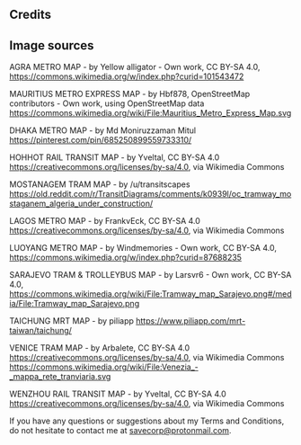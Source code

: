 ## Credits

## Image sources

AGRA METRO MAP - by Yellow alligator - Own work, CC BY-SA 4.0, https://commons.wikimedia.org/w/index.php?curid=101543472

MAURITIUS METRO EXPRESS MAP - by Hbf878, OpenStreetMap contributors - Own work, using OpenStreetMap data https://commons.wikimedia.org/wiki/File:Mauritius_Metro_Express_Map.svg

DHAKA METRO MAP - by Md Moniruzzaman Mitul https://pinterest.com/pin/685250899559733310/

HOHHOT RAIL TRANSIT MAP - by Yveltal, CC BY-SA 4.0 <https://creativecommons.org/licenses/by-sa/4.0>, via Wikimedia Commons

MOSTANAGEM TRAM MAP - by /u/transitscapes https://old.reddit.com/r/TransitDiagrams/comments/k0939l/oc_tramway_mostaganem_algeria_under_construction/

LAGOS METRO MAP - by FrankvEck, CC BY-SA 4.0 <https://creativecommons.org/licenses/by-sa/4.0>, via Wikimedia Commons

LUOYANG METRO MAP - by Windmemories - Own work, CC BY-SA 4.0, https://commons.wikimedia.org/w/index.php?curid=87688235

SARAJEVO TRAM & TROLLEYBUS MAP - by Larsvr6 - Own work, CC BY-SA 4.0, https://commons.wikimedia.org/wiki/File:Tramway_map_Sarajevo.png#/media/File:Tramway_map_Sarajevo.png

TAICHUNG MRT MAP - by piliapp https://www.piliapp.com/mrt-taiwan/taichung/

VENICE TRAM MAP - by Arbalete, CC BY-SA 4.0 <https://creativecommons.org/licenses/by-sa/4.0>, via Wikimedia Commons https://commons.wikimedia.org/wiki/File:Venezia_-_mappa_rete_tranviaria.svg

WENZHOU RAIL TRANSIT MAP - by Yveltal, CC BY-SA 4.0 <https://creativecommons.org/licenses/by-sa/4.0>, via Wikimedia Commons

If you have any questions or suggestions about my Terms and Conditions, do not hesitate to contact me at savecorp@protonmail.com. 
